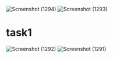 ![Screenshot (1294)](https://user-images.githubusercontent.com/82999506/129245306-a2781d54-39af-4bae-9886-532f7b329236.png)
![Screenshot (1293)](https://user-images.githubusercontent.com/82999506/129243887-adfeb97c-eb52-4cd8-91b3-c9b5c07add51.png)
# task1
![Screenshot (1292)](https://user-images.githubusercontent.com/82999506/129242494-434fe2fd-a30c-4dbc-998a-69669d2df837.png)
![Screenshot (1291)](https://user-images.githubusercontent.com/82999506/129242483-c8bddabb-f2a1-4bbc-af47-82c194e087d0.png)

